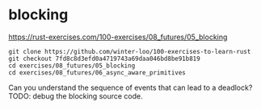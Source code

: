 # blocking

https://rust-exercises.com/100-exercises/08_futures/05_blocking

```shell
git clone https://github.com/winter-loo/100-exercises-to-learn-rust
git checkout 7fd8c8d3efd0a4719743a69daa046bd8be91b819
cd exercises/08_futures/05_blocking
cd exercises/08_futures/06_async_aware_primitives
```

Can you understand the sequence of events that can lead to a deadlock?
TODO: debug the blocking source code.

